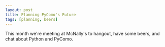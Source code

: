 ```yaml
---
layout: post
title: Planning PyComo's Future
tags: [planning, beers]
---
```


This month we're meeting at McNally's to hangout, have some beers, and chat about Python and PyComo.
